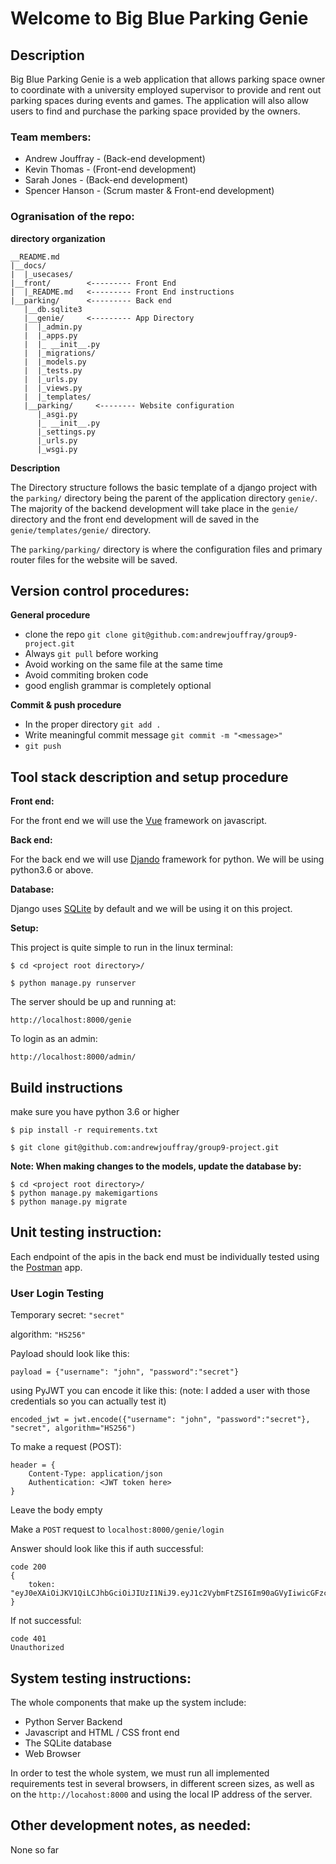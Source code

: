 # Welcome to Big Blue Parking Genie

## Description
Big Blue Parking Genie is a web application that allows parking space owner to coordinate with a university employed supervisor to provide and rent out parking spaces during events and games. The application will also allow users to find and purchase the parking space provided by the owners. 
 
### Team members:

-	Andrew Jouffray - (Back-end development)
-	Kevin Thomas - (Front-end development)
-	Sarah Jones - (Back-end development)
-	Spencer Hanson - (Scrum master & Front-end development)

### Ogranisation of the repo:

__directory organization__

	__README.md
	|__docs/
	|  |_usecases/
	|__front/        <--------- Front End
	|  |_README.md   <--------- Front End instructions
	|__parking/      <--------- Back end
	   |__db.sqlite3
	   |__genie/     <--------- App Directory
	   |  |_admin.py
	   |  |_apps.py
	   |  |_ __init__.py
	   |  |_migrations/
	   |  |_models.py
	   |  |_tests.py
	   |  |_urls.py
	   |  |_views.py
	   |  |_templates/
	   |__parking/     <-------- Website configuration
	      |_asgi.py
	      |_ __init__.py
	      |_settings.py
	      |_urls.py
	      |_wsgi.py

__Description__

The Directory structure follows the basic template of a django project with the  `parking/` directory being the parent of the application directory `genie/`. The majority of the backend development will take place in the `genie/` directory and the front end development will de saved in the `genie/templates/genie/` directory.

The `parking/parking/` directory is where the configuration files and primary router files for the website will be saved.

## Version control procedures:

__General procedure__
- clone the repo `git clone git@github.com:andrewjouffray/group9-project.git`
- Always `git pull` before working
- Avoid working on the same file at the same time
- Avoid commiting broken code
- good english grammar is completely optional

__Commit & push procedure__
- In the proper directory `git add .`
- Write meaningful commit message `git commit -m "<message>"`
- `git push`

## Tool stack description and setup procedure

__Front end:__

For the front end we will use the [Vue](https://vuejs.org/) framework on javascript.

__Back end:__

For the back end we will use [Djando](https://www.djangoproject.com/) framework for python. We will be using python3.6 or above.

__Database:__

Django uses [SQLite](https://www.sqlite.org/index.html) by default and we will be using it on this project.

__Setup:__

This project is quite simple to run in the linux terminal:

`$ cd <project root directory>/`

`$ python manage.py runserver`

The server should be up and running at:

`http://localhost:8000/genie`

To login as an admin:

`http://localhost:8000/admin/`

## Build instructions

make sure you have python 3.6 or higher

`$ pip install -r requirements.txt`

`$ git clone git@github.com:andrewjouffray/group9-project.git`

__Note: When making changes to the models, update the database by:__

	$ cd <project root directory>/
	$ python manage.py makemigartions
	$ python manage.py migrate

## Unit testing instruction:

Each endpoint of the apis in the back end must be individually tested using the [Postman](https://www.postman.com/) app.

### User Login Testing

Temporary secret: `"secret"`

algorithm: `"HS256"`

Payload should look like this:

	payload = {"username": "john", "password":"secret"}

using PyJWT you can encode it like this: (note: I added a user with those credentials so you can actually test it)

	encoded_jwt = jwt.encode({"username": "john", "password":"secret"}, "secret", algorithm="HS256")

To make a request (POST):

	header = {
		Content-Type: application/json
		Authentication: <JWT token here>
	}
	
Leave the body empty

Make a `POST` request to `localhost:8000/genie/login`

Answer should look like this if auth successful:

	code 200
	{
		token: "eyJ0eXAiOiJKV1QiLCJhbGciOiJIUzI1NiJ9.eyJ1c2VybmFtZSI6Im90aGVyIiwicGFzc3dvcmQiOiIxMjM0NSJ9.V0BXwNldF53fI8peQE_vkyK5kH44V5tCuzs557SfPp4"
	}

If not successful:

	code 401
	Unauthorized

## System testing instructions:

The whole components that make up the system include:

- Python Server Backend 
- Javascript and HTML / CSS front end
- The SQLite database
- Web Browser

In order to test the whole system, we must run all implemented requirements test in several browsers, in different screen sizes, as well as on the `http://locahost:8000` and using the local IP address of the server.

## Other development notes, as needed:

None so far
